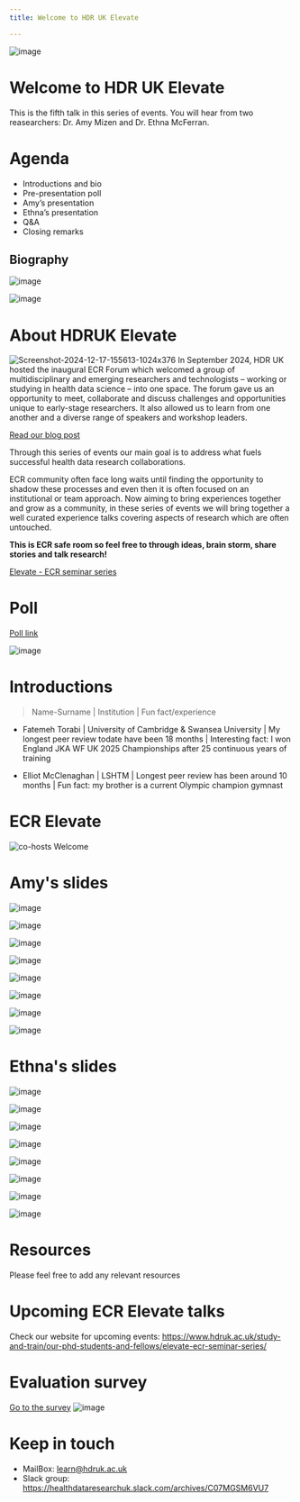 ```yaml
---
title: Welcome to HDR UK Elevate

---
```


![image](https://hackmd.io/_uploads/B1DrhMjcee.png)

# Welcome to HDR UK Elevate 
This is the fifth talk in this series of events. You will hear from two reasearchers: Dr. Amy Mizen and Dr. Ethna McFerran.

# Agenda

* Introductions and bio
* Pre-presentation poll
* Amy’s presentation
* Ethna’s presentation
* Q&A 	
* Closing remarks


## Biography

![image](https://hackmd.io/_uploads/Bk7T2Gscll.png)

![image](https://hackmd.io/_uploads/BymhhMjcgl.png)


# About HDRUK Elevate 

![Screenshot-2024-12-17-155613-1024x376](https://hackmd.io/_uploads/HJ-96Hlpyl.png)
In September 2024, HDR UK hosted the inaugural ECR Forum which welcomed a group of multidisciplinary and emerging researchers and technologists – working or studying in health data science – into one space. The forum gave us an opportunity to meet, collaborate and discuss challenges and opportunities unique to early-stage researchers. It also allowed us to learn from one another and a diverse range of speakers and workshop leaders.


[Read our blog post](https://www.hdruk.ac.uk/news/showcasing-and-bringing-together-emerging-health-data-researchers-and-technologists/)


Through this series of events our main goal is to address what fuels successful health data research collaborations. 

ECR community often face long waits until finding the opportunity to shadow these processes and even then it is often focused on an institutional or team approach. Now aiming to bring experiences together and grow as a community, in these series of events we will bring together a well curated experience talks covering aspects of research which are often untouched. 


**This is ECR safe room so feel free to through ideas, brain storm, share stories and talk research!**

[Elevate - ECR seminar series](https://www.hdruk.ac.uk/study-and-train/our-phd-students-and-fellows/elevate-ecr-seminar-series/)


# Poll 


[Poll link](https://app.sli.do/event/nUpwREDoKm2hgv6SyAmF4Z)

![image](https://hackmd.io/_uploads/S1x5l7i9ex.png)



# Introductions

> Name-Surname | Institution | Fun fact/experience

*  Fatemeh Torabi | University of Cambridge & Swansea University | My longest peer review todate have been 18 months | Interesting fact: I won England JKA WF UK 2025 Championships after 25 continuous years of training 

* Elliot McClenaghan | LSHTM | Longest peer review has been around 10 months | Fun fact: my brother is a current Olympic champion gymnast 


# ECR Elevate

![co-hosts Welcome](https://hackmd.io/_uploads/HkS57gP60.png)


# Amy's slides
![image](https://hackmd.io/_uploads/BkIAcN0ceg.png)

![image](https://hackmd.io/_uploads/r17esEAcex.png)

![image](https://hackmd.io/_uploads/BJ7GsEAceg.png)

![image](https://hackmd.io/_uploads/BJt4iVAcgl.png)

![image](https://hackmd.io/_uploads/BJSDsEC5lg.png)

![image](https://hackmd.io/_uploads/B1lciE0qlg.png)

![image](https://hackmd.io/_uploads/SyxsjV0cex.png)

![image](https://hackmd.io/_uploads/rkM4pNAclx.png)


# Ethna's slides 

![image](https://hackmd.io/_uploads/B1kZ2N0qxx.png)

![image](https://hackmd.io/_uploads/HkXz3N0cex.png)

![image](https://hackmd.io/_uploads/Hk_mhVR5xg.png)

![image](https://hackmd.io/_uploads/rkBZ6EC5lx.png)


![image](https://hackmd.io/_uploads/rkxkaEA9eg.png)

![image](https://hackmd.io/_uploads/BJt22E0cgx.png)


![image](https://hackmd.io/_uploads/B1Zj34A9ll.png)


![image](https://hackmd.io/_uploads/By6O2NAqgx.png)


# Resources
Please feel free to add any relevant resources 

# Upcoming ECR Elevate talks

Check our website for upcoming events: https://www.hdruk.ac.uk/study-and-train/our-phd-students-and-fellows/elevate-ecr-seminar-series/


# Evaluation survey

[Go to the survey](https://forms.office.com/e/EXhy8BcZsV?origin=lprLink)
![image](https://hackmd.io/_uploads/rkikKZg-xg.png)


 
# Keep in touch

* MailBox: learn@hdruk.ac.uk
* Slack group: https://healthdataresearchuk.slack.com/archives/C07MGSM6VU7
